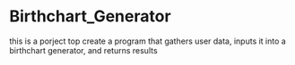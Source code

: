 # Birthchart_Generator
this is a porject top create a program that gathers user data, inputs it into a birthchart generator, and returns results
